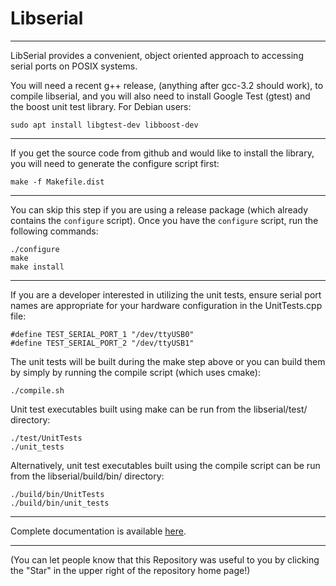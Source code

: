 # Libserial

----
LibSerial provides a convenient, object oriented approach to accessing serial ports on POSIX systems.

You will need a recent g++ release, (anything after gcc-3.2 should work), to compile libserial, and you will also need to install Google Test (gtest) and the boost unit test library.  For Debian users:

```
sudo apt install libgtest-dev libboost-dev
```
----
If you get the source code from github and would like to install the library, you will need to generate the configure script first:

```
make -f Makefile.dist
```

----
You can skip this step if you are using a release package (which already contains the `configure` script). Once you have the `configure` script, run the following commands:

```
./configure 
make
make install
```

----
If you are a developer interested in utilizing the unit tests, ensure serial port names are appropriate for your hardware configuration in the UnitTests.cpp file:

```
#define TEST_SERIAL_PORT_1 "/dev/ttyUSB0"
#define TEST_SERIAL_PORT_2 "/dev/ttyUSB1"
```

The unit tests will be built during the make step above or you can build them by simply by running the compile script (which uses cmake):

```
./compile.sh
```

Unit test executables built using make can be run from the libserial/test/ directory:
```
./test/UnitTests
./unit_tests
```

Alternatively, unit test executables built using the compile script can be run from the libserial/build/bin/ directory: 
```
./build/bin/UnitTests
./build/bin/unit_tests
```

----
Complete documentation is available [here](http://libserial.readthedocs.io/en/latest/index.html).

----
(You can let people know that this Repository was useful to you by clicking the "Star" in the upper right of the repository home page!)
